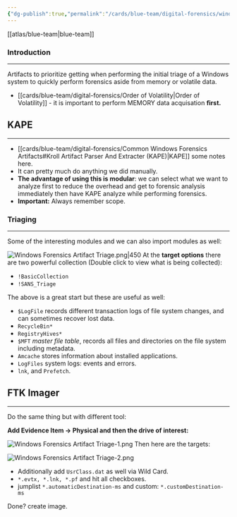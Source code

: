 ```yaml
---
{"dg-publish":true,"permalink":"/cards/blue-team/digital-forensics/windows-forensics-artifact-triage/"}
---
```


[[atlas/blue-team\|blue-team]]
### Introduction
---
Artifacts to prioritize getting when performing the initial triage of a Windows system to quickly perform forensics aside from memory or volatile data.

- [[cards/blue-team/digital-forensics/Order of Volatility\|Order of Volatility]] - it is important to perform MEMORY data acquisation **first.**
## KAPE
---

- [[cards/blue-team/digital-forensics/Common Windows Forensics Artifacts#Kroll Artifact Parser And Extracter (KAPE)\|KAPE]] some notes here.
- It can pretty much do anything we did manually.
- **The advantage of using this is modular**: we can select what we want to analyze first to reduce the overhead and get to forensic analysis immediately then have KAPE analyze while performing forensics.
- **Important:** Always remember scope.
### Triaging
---
Some of the interesting modules and we can also import modules as well:

![Windows Forensics Artifact Triage.png|450](/img/user/cards/blue-team/digital-forensics/Windows%20Forensics%20Artifact%20Triage.png)
At the **target options** there are two powerful collection (Double click to view what is being collected):

- `!BasicCollection`
- `!SANS_Triage`

The above is a great start but these are useful as well:

- `$LogFile` records different transaction logs of file system changes, and can sometimes recover lost data.
- `RecycleBin*`
- `RegistryHives*`
- `$MFT` _master file table_, records all files and directories on the file system including metadata.
- `Amcache` stores information about installed applications.
- `LogFiles` system logs: events and errors.
- `lnk`, and `Prefetch`.
## FTK Imager
---
Do the same thing but with different tool:

**Add Evidence Item -> Physical and then the drive of interest:**

![Windows Forensics Artifact Triage-1.png](/img/user/cards/blue-team/digital-forensics/images/Windows%20Forensics%20Artifact%20Triage-1.png)
Then here are the targets:

![Windows Forensics Artifact Triage-2.png](/img/user/cards/blue-team/digital-forensics/images/Windows%20Forensics%20Artifact%20Triage-2.png)
- Additionally add `UsrClass.dat` as well via Wild Card.
- `*.evtx, *.lnk, *.pf`  and hit all checkboxes.
- jumplist `*.automaticDestination-ms` and custom: `*.customDestination-ms`

Done? create image.